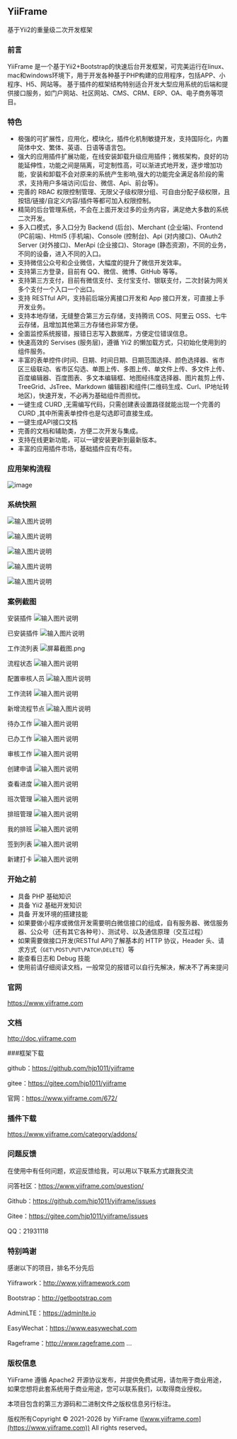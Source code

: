 ## YiiFrame

基于Yii2的重量级二次开发框架

### 前言

YiiFrame 是一个基于Yii2+Bootstrap的快速后台开发框架，可完美运行在linux、mac和windows环境下，用于开发各种基于PHP构建的应用程序，包括APP、小程序、H5、网站等。 基于插件的框架结构特别适合开发大型应用系统的后端和提供接口服务，如门户网站、社区网站、CMS、CRM、ERP、OA、电子商务等项目。

### 特色

- 极强的可扩展性，应用化，模块化，插件化机制敏捷开发，支持国际化，内置简体中文、繁体、英语、日语等语言包。
- 强大的应用插件扩展功能，在线安装卸载升级应用插件；微核架构，良好的功能延伸性，功能之间是隔离，可定制性高，可以渐进式地开发，逐步增加功能，安装和卸载不会对原来的系统产生影响,强大的功能完全满足各阶段的需求，支持用户多端访问(后台、微信、Api、前台等)。
- 完善的 RBAC 权限控制管理、无限父子级权限分组、可自由分配子级权限，且按钮/链接/自定义内容/插件等都可加入权限控制。
- 精简的后台管理系统，不会在上面开发过多的业务内容，满足绝大多数的系统二次开发。
- 多入口模式，多入口分为 Backend (后台)、Merchant (企业端)、Frontend (PC前端)、Html5 (手机端)、Console (控制台)、Api (对内接口)、OAuth2 Server (对外接口)、MerApi (企业接口)、Storage (静态资源)，不同的业务，不同的设备，进入不同的入口。
- 支持微信公众号和企业微信，大幅度的提升了微信开发效率。
- 支持第三方登录，目前有 QQ、微信、微博、GitHub 等等。
- 支持第三方支付，目前有微信支付、支付宝支付、银联支付，二次封装为网关多个支付一个入口一个出口。
- 支持 RESTful API，支持前后端分离接口开发和 App 接口开发，可直接上手开发业务。
- 支持本地存储，无缝整合第三方云存储，支持腾讯 COS、阿里云 OSS、七牛云存储，且增加其他第三方存储也非常方便。
- 全面监控系统报错，报错日志写入数据库，方便定位错误信息。
- 快速高效的 Servises (服务层)，遵循 Yii2 的懒加载方式，只初始化使用到的组件服务。
- 丰富的表单控件(时间、日期、时间日期、日期范围选择、颜色选择器、省市区三级联动、省市区勾选、单图上传、多图上传、单文件上传、多文件上传、百度编辑器、百度图表、多文本编辑框、地图经纬度选择器、图片裁剪上传、TreeGrid、JsTree、Markdown 编辑器)和组件(二维码生成、Curl、IP地址转地区)，快速开发，不必再为基础组件而担忧。
- 一键生成 CURD ,无需编写代码，只需创建表设置路径就能出现一个完善的 CURD ,其中所需表单控件也是勾选即可直接生成。
- 一键生成API接口文档
- 完善的文档和辅助类，方便二次开发与集成。
- 支持在线更新功能，可以一键安装更新到最新版本。
- 丰富的应用插件市场，基础插件应有尽有。

### 应用架构流程

![image](https://wephp-unioa.oss-cn-shenzhen.aliyuncs.com/app-flow.png)

### 系统快照

![输入图片说明](https://wephp-unioa.oss-cn-shenzhen.aliyuncs.com/YiiFrame-%E7%B3%BB%E7%BB%9F%E9%A6%96%E9%A1%B5.png "系统首页")

![输入图片说明](https://wephp-unioa.oss-cn-shenzhen.aliyuncs.com/YiiFrame-%E7%AB%99%E7%82%B9%E8%AE%BE%E7%BD%AE.png "站点设置")

![输入图片说明](https://wephp-unioa.oss-cn-shenzhen.aliyuncs.com/YiiFrame-%E9%85%8D%E7%BD%AE%E7%AE%A1%E7%90%86.png "配置管理")

![输入图片说明](https://wephp-unioa.oss-cn-shenzhen.aliyuncs.com/YiiFrame-%E5%BA%94%E7%94%A8%E7%AE%A1%E7%90%86.png "应用管理")

![输入图片说明](https://wephp-unioa.oss-cn-shenzhen.aliyuncs.com/YiiFrame-%E6%9D%83%E9%99%90%E7%AE%A1%E7%90%86.png "权限管理")

### 案例截图

安装插件
![输入图片说明](https://wephp-unioa.oss-cn-shenzhen.aliyuncs.com/%E5%AE%89%E8%A3%85%E6%8F%92%E4%BB%B6.png "屏幕截图.png")

已安装插件
![输入图片说明](https://wephp-unioa.oss-cn-shenzhen.aliyuncs.com/%E5%B7%B2%E5%AE%89%E8%A3%85%E6%8F%92%E4%BB%B6.png "屏幕截图.png")

工作流列表
![](https://wephp-unioa.oss-cn-shenzhen.aliyuncs.com/%E5%B7%A5%E4%BD%9C%E6%B5%81%E5%88%97%E8%A1%A8.png "屏幕截图.png")

流程状态
![输入图片说明](https://wephp-unioa.oss-cn-shenzhen.aliyuncs.com/%E6%B5%81%E7%A8%8B%E7%8A%B6%E6%80%81.png "屏幕截图.png")

配置审核人员
![输入图片说明](https://wephp-unioa.oss-cn-shenzhen.aliyuncs.com/%E9%85%8D%E7%BD%AE%E5%AE%A1%E6%A0%B8%E4%BA%BA%E5%91%98.png "屏幕截图.png")

工作流转
![输入图片说明](https://wephp-unioa.oss-cn-shenzhen.aliyuncs.com/%E5%B7%A5%E4%BD%9C%E6%B5%81%E8%BD%AC.png "屏幕截图.png")

新增流程节点
![输入图片说明](https://wephp-unioa.oss-cn-shenzhen.aliyuncs.com/%E5%88%9B%E5%BB%BA%E6%B5%81%E7%A8%8B%E8%8A%82%E7%82%B9.png "屏幕截图.png")

待办工作
![输入图片说明](https://wephp-unioa.oss-cn-shenzhen.aliyuncs.com/%E5%BE%85%E5%8A%9E%E5%B7%A5%E4%BD%9C.png "屏幕截图.png")

已办工作
![输入图片说明](https://wephp-unioa.oss-cn-shenzhen.aliyuncs.com/%E5%B7%B2%E5%8A%9E%E5%B7%A5%E4%BD%9C.png "屏幕截图.png")

审核工作
![输入图片说明](https://wephp-unioa.oss-cn-shenzhen.aliyuncs.com/%E5%AE%A1%E6%A0%B8%E5%B7%A5%E4%BD%9C.png "屏幕截图.png")

创建申请
![输入图片说明](https://wephp-unioa.oss-cn-shenzhen.aliyuncs.com/%E5%88%9B%E5%BB%BA%E7%94%B3%E8%AF%B7.png "屏幕截图.png")

查看进度
![输入图片说明](https://wephp-unioa.oss-cn-shenzhen.aliyuncs.com/%E6%9F%A5%E7%9C%8B%E8%BF%9B%E5%BA%A6.png "屏幕截图.png")

班次管理
![输入图片说明](https://wephp-unioa.oss-cn-shenzhen.aliyuncs.com/%E7%8F%AD%E6%AC%A1%E7%AE%A1%E7%90%86.png "屏幕截图.png")

排班管理
![输入图片说明](https://wephp-unioa.oss-cn-shenzhen.aliyuncs.com/%E6%8E%92%E7%8F%AD%E7%AE%A1%E7%90%86.png "屏幕截图.png")

我的排班
![输入图片说明](https://wephp-unioa.oss-cn-shenzhen.aliyuncs.com/%E6%88%91%E7%9A%84%E6%8E%92%E7%8F%AD.png "屏幕截图.png")

签到列表
![输入图片说明](https://wephp-unioa.oss-cn-shenzhen.aliyuncs.com/%E7%AD%BE%E5%88%B0%E5%88%97%E8%A1%A8.png "屏幕截图.png")

新建打卡
![输入图片说明](https://wephp-unioa.oss-cn-shenzhen.aliyuncs.com/%E7%AD%BE%E5%88%B0%E6%89%93%E5%8D%A1.png "屏幕截图.png")

### 开始之前

- 具备 PHP 基础知识
- 具备 Yii2 基础开发知识
- 具备 开发环境的搭建技能
- 如果要做小程序或微信开发需要明白微信接口的组成，自有服务器、微信服务器、公众号（还有其它各种号）、测试号、以及通信原理（交互过程）
- 如果需要做接口开发(RESTful API)了解基本的 HTTP 协议，Header 头、请求方式（`GET\POST\PUT\PATCH\DELETE`）等
- 能查看日志和 Debug 技能
- 使用前请仔细阅读文档，一般常见的报错可以自行先解决，解决不了再来提问


### 官网

https://www.yiiframe.com

### 文档

http://doc.yiiframe.com

###框架下载

github：https://github.com/hjp1011/yiiframe

gitee：https://gitee.com/hjp1011/yiiframe

官网：https://www.yiiframe.com/672/

### 插件下载

https://www.yiiframe.com/category/addons/

### 问题反馈

在使用中有任何问题，欢迎反馈给我，可以用以下联系方式跟我交流

问答社区：https://www.yiiframe.com/question/

Github：https://github.com/hjp1011/yiiframe/issues

Gitee：https://gitee.com/hjp1011/yiiframe/issues

QQ：21931118

### 特别鸣谢

感谢以下的项目，排名不分先后

Yiifrawork：http://www.yiiframework.com

Bootstrap：http://getbootstrap.com

AdminLTE：https://adminlte.io

EasyWechat：https://www.easywechat.com

Rageframe：http://www.rageframe.com
...

### 版权信息

YiiFrame 遵循 Apache2 开源协议发布，并提供免费试用，请勿用于商业用途，如果您想将此套系统用于商业用途，您可以联系我们，以取得商业授权。

本项目包含的第三方源码和二进制文件之版权信息另行标注。

版权所有Copyright © 2021-2026 by YiiFrame ([www.yiiframe.com](https://www.yiiframe.com)) All rights reserved。
